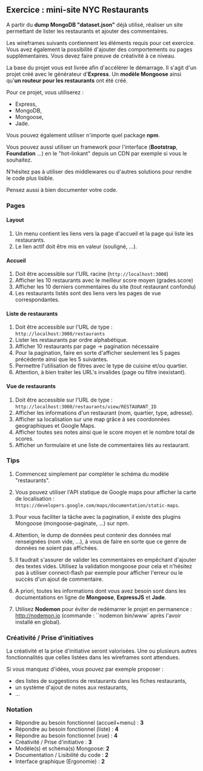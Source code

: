 ## Exercice : mini-site NYC Restaurants


A partir du **dump MongoDB "dataset.json"** déjà utilisé, réaliser un site permettant de lister les restaurants et ajouter des commentaires.

Les wireframes suivants contiennent les éléments requis pour cet exercice. Vous avez également la possibilité d'ajouter des comportements ou pages supplémentaires. Vous devez faire preuve de créativité à ce niveau.

La base du projet vous est livrée afin d'accélérer le démarrage. Il s'agit d'un projet créé avec le générateur d'**Express**. Un **modèle Mongoose** ainsi qu'**un routeur pour les restaurants** ont été créé.

Pour ce projet, vous utiliserez :

* Express,
* MongoDB,
* Mongoose,
* Jade.

Vous pouvez également utiliser n'importe quel package **npm**.

Vous pouvez aussi utiliser un framework pour l'interface (**Bootstrap**, **Foundation** ...) en le "hot-linkant" depuis un CDN par exemple si vous le souhaitez.

N'hésitez pas à utiliser des middlewares ou d'autres solutions pour rendre le code plus lisible.

Pensez aussi à bien documenter votre code.

### Pages

#### Layout

1. Un menu contient les liens vers la page d'accueil et la page qui liste les restaurants.
2. Le lien actif doit être mis en valeur (souligné, ...).

#### Accueil

1. Doit être accessible sur l'URL racine (``http://localhost:3000``)
2. Afficher les 10 restaurants avec le meilleur score moyen (grades.score)
3. Afficher les 10 derniers commentaires du site (tout restaurant confondu)
4. Les restaurants listés sont des liens vers les pages de vue correspondantes.

#### Liste de restaurants

1. Doit être accessible sur l'URL de type : ``http://localhost:3000/restaurants``
2. Lister les restaurants par ordre alphabétique.
3. Afficher 10 restaurants par page -> pagination nécessaire
4. Pour la pagination, faire en sorte d'afficher seulement les 5 pages précédente ainsi que les 5 suivantes.
5. Permettre l'utilisation de filtres avec le type de cuisine et/ou quartier.
6. Attention, à bien traiter les URL's invalides (page ou filtre inexistant).

#### Vue de restaurants

1. Doit être accessible sur l'URL de type : ``http://localhost:3000/restaurants/view/RESTAURANT_ID``
2. Afficher les informations d'un restaurant (nom, quartier, type, adresse).
3. Afficher sa localisation sur une map grâce à ses coordonnées geographiques et Google Maps.
4. Afficher toutes ses notes ainsi que le score moyen et le nombre total de scores.
5. Afficher un formulaire et une liste de commentaires liés au restaurant.

### Tips

1. Commencez simplement par compléter le schéma du modèle "restaurants".

2. Vous pouvez utiliser l'API statique de Google maps pour afficher la carte de localisation : ``https://developers.google.com/maps/documentation/static-maps``.

3. Pour vous faciliter la tâche avec la pagination, il existe des plugins Mongoose (mongoose-paginate, ...) sur npm.

4. Attention, le dump de données peut contenir des données mal renseignées (nom vide, ...), à vous de faire en sorte que ce genre de données ne soient pas affichées.

5. Il faudrait s'assurer de valider les commentaires en empêchant d'ajouter des textes vides. Utilisez la validation mongoose pour cela et n'hésitez pas à utiliser connect-flash par exemple pour afficher l'erreur ou le succès d'un ajout de commentaire.

6. A priori, toutes les informations dont vous avez besoin sont dans les documentations en ligne de **Mongoose**, **ExpressJS** et **Jade**.

7. Utilisez **Nodemon** pour éviter de redémarrer le projet en permanence : http://nodemon.io (commande : ``nodemon bin/www` après l'avoir installé en global).


### Créativité / Prise d'initiatives

La créativité et la prise d'initiative seront valorisées. Une ou plusieurs autres fonctionnalités que celles listées dans les wireframes sont attendues.

Si vous manquez d'idées, vous pouvez par exemple proposer :

* des listes de suggestions de restaurants dans les fiches restaurants,
* un système d'ajout de notes aux restaurants,
* ...

### Notation

* Répondre au besoin fonctionnel (accueil+menu) : **3**
* Répondre au besoin fonctionnel (liste) : **4**
* Répondre au besoin fonctionnel (vue) : **4**
* Créativité / Prise d'initiative : **3**
* Modèle(s) et schéma(s) Mongoose: **2**
* Documentation / Lisibilité du code : **2**
* Interface graphique (Ergonomie) : **2**
